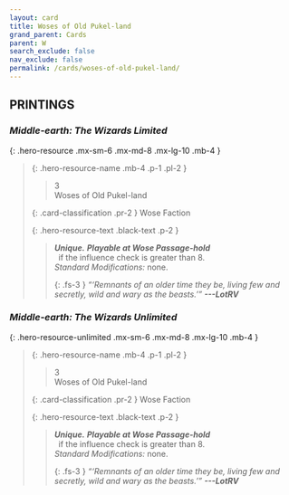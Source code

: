 ```yaml
---
layout: card
title: Woses of Old Pukel-land
grand_parent: Cards
parent: W
search_exclude: false
nav_exclude: false
permalink: /cards/woses-of-old-pukel-land/
---
```


## PRINTINGS


### _Middle-earth: The Wizards Limited_

{: .hero-resource .mx-sm-6 .mx-md-8 .mx-lg-10 .mb-4 }
> {: .hero-resource-name .mb-4 .p-1 .pl-2 }
> > <div class="card-mp">3</div>
> > <div class="card-name">Woses of Old Pukel-land</div>
>
> {: .card-classification .pr-2 }
> Wose Faction
>
> {: .hero-resource-text .black-text .p-2 }
> > _**Unique.**_ ***Playable at Wose Passage-hold*** <br>&ensp;if the influence check is greater than 8. <br>_Standard Modifications:_ none. 
> > 
> > {: .fs-3 } 
> > _“‘Remnants of an older time they be, living few and secretly, wild and wary as the beasts.’”_ ***---&#65279;LotRV*** 
> 

### _Middle-earth: The Wizards Unlimited_

{: .hero-resource-unlimited .mx-sm-6 .mx-md-8 .mx-lg-10 .mb-4 }
> {: .hero-resource-name .mb-4 .p-1 .pl-2 }
> > <div class="card-mp">3</div>
> > <div class="card-name">Woses of Old Pukel-land</div>
>
> {: .card-classification .pr-2 }
> Wose Faction
>
> {: .hero-resource-text .black-text .p-2 }
> > _**Unique.**_ ***Playable at Wose Passage-hold*** <br>&ensp;if the influence check is greater than 8. <br>_Standard Modifications:_ none. 
> > 
> > {: .fs-3 } 
> > _“‘Remnants of an older time they be, living few and secretly, wild and wary as the beasts.’”_ ***---&#65279;LotRV*** 
> 
